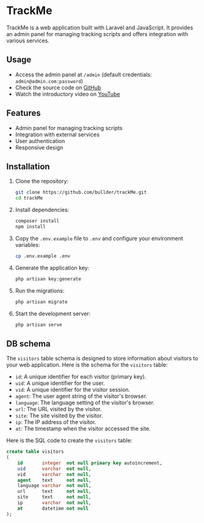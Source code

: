 # TrackMe

TrackMe is a web application built with Laravel and JavaScript.
It provides an admin panel for managing tracking scripts and offers integration with various services.

## Usage

- Access the admin panel at `/admin` (default credentials: `admin@admin.com:password`)
- Check the source code on [GitHub](https://github.com/bullder/trackMe)
- Watch the introductory video on [YouTube](https://youtu.be/-1cqXIUkXZ0)

## Features

- Admin panel for managing tracking scripts
- Integration with external services
- User authentication
- Responsive design

## Installation

1. Clone the repository:
    ```sh
    git clone https://github.com/bullder/trackMe.git
    cd trackMe
    ```

2. Install dependencies:
    ```sh
    composer install
    npm install
    ```

3. Copy the `.env.example` file to `.env` and configure your environment variables:
    ```sh
    cp .env.example .env
    ```

4. Generate the application key:
    ```sh
    php artisan key:generate
    ```

5. Run the migrations:
    ```sh
    php artisan migrate
    ```

6. Start the development server:
    ```sh
    php artisan serve
    ```

## DB schema

The `visitors` table schema is designed to store information about visitors to your web application. Here is the schema for the `visitors` table:

- `id`: A unique identifier for each visitor (primary key).
- `uid`: A unique identifier for the user.
- `vid`: A unique identifier for the visitor session.
- `agent`: The user agent string of the visitor's browser.
- `language`: The language setting of the visitor's browser.
- `url`: The URL visited by the visitor.
- `site`: The site visited by the visitor.
- `ip`: The IP address of the visitor.
- `at`: The timestamp when the visitor accessed the site.

Here is the SQL code to create the `visitors` table:

```sql
create table visitors
(
    id       integer  not null primary key autoincrement,
    uid      varchar  not null,
    vid      varchar  not null,
    agent    text     not null,
    language varchar  not null,
    url      text     not null,
    site     text     not null,
    ip       varchar  not null,
    at       datetime not null
);
```

